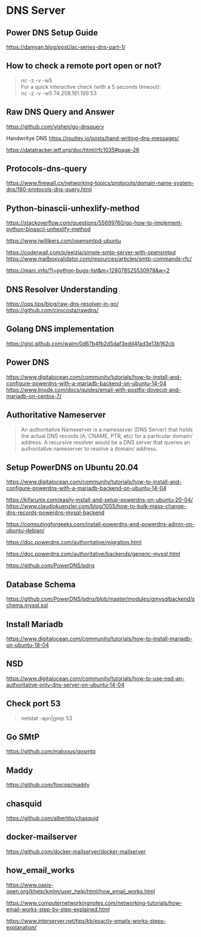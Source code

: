 # DNS Server

## Power DNS Setup Guide
https://damyan.blog/post/iac-series-dns-part-1/

## How to check a remote port open or not?
> nc -z -v -w5 <host> <port> \
> For a quick interactive check (with a 5 seconds timeout): \
> nc -z -v -w5 74.208.181.199 53 

## Raw DNS Query and Answer
https://github.com/vishen/go-dnsquery

Handwritye DNS
https://routley.io/posts/hand-writing-dns-messages/

https://datatracker.ietf.org/doc/html/rfc1035#page-26

## Protocols-dns-query
https://www.firewall.cx/networking-topics/protocols/domain-name-system-dns/160-protocols-dns-query.html

## Python-binascii-unhexlify-method
https://stackoverflow.com/questions/55699760/go-how-to-implement-python-binascii-unhexlify-method


https://www.jwillikers.com/opensmtpd-ubuntu

https://coderwall.com/p/eejzja/simple-smtp-server-with-opensmtpd
https://www.mailboxvalidator.com/resources/articles/smtp-commands-rfc/

https://marc.info/?l=python-bugs-list&m=128078525530978&w=2


## DNS Resolver Understanding 
https://ops.tips/blog/raw-dns-resolver-in-go/
https://github.com/cirocosta/rawdns/

## Golang DNS implementation
https://gist.github.com/walm/0d67b4fb2d5daf3edd4fad3e13b162cb


## Power DNS
https://www.digitalocean.com/community/tutorials/how-to-install-and-configure-powerdns-with-a-mariadb-backend-on-ubuntu-14-04
https://www.linode.com/docs/guides/email-with-postfix-dovecot-and-mariadb-on-centos-7/

## Authoritative Nameserver
> An authoritative Nameserver is a nameserver (DNS Server) that holds the actual DNS records (A, CNAME, PTR, etc) for a particular domain/ address. A recursive resolver would be a DNS server that queries an authoritative nameserver to resolve a domain/ address.

## Setup PowerDNS on Ubuntu 20.04

https://www.digitalocean.com/community/tutorials/how-to-install-and-configure-powerdns-with-a-mariadb-backend-on-ubuntu-14-04

https://kifarunix.com/easily-install-and-setup-powerdns-on-ubuntu-20-04/
https://www.claudiokuenzler.com/blog/1055/how-to-bulk-mass-change-dns-records-powerdns-mysql-backend

https://computingforgeeks.com/install-powerdns-and-powerdns-admin-on-ubuntu-debian/

https://doc.powerdns.com/authoritative/migration.html

https://doc.powerdns.com/authoritative/backends/generic-mysql.html

https://github.com/PowerDNS/pdns

## Database Schema
https://github.com/PowerDNS/pdns/blob/master/modules/gmysqlbackend/schema.mysql.sql

## Install Mariadb
https://www.digitalocean.com/community/tutorials/how-to-install-mariadb-on-ubuntu-18-04


## NSD
https://www.digitalocean.com/community/tutorials/how-to-use-nsd-an-authoritative-only-dns-server-on-ubuntu-14-04

## Check port 53
> netstat -apn|grep 53

## Go SMtP
https://github.com/matoous/gosmtp

## Maddy
https://github.com/foxcpp/maddy

## chasquid
https://github.com/albertito/chasquid

## docker-mailserver
https://github.com/docker-mailserver/docker-mailserver


## how_email_works
https://www.oasis-open.org/khelp/kmlm/user_help/html/how_email_works.html

https://www.computernetworkingnotes.com/networking-tutorials/how-email-works-step-by-step-explained.html

https://www.interserver.net/tips/kb/exactly-emails-works-steps-explanation/
